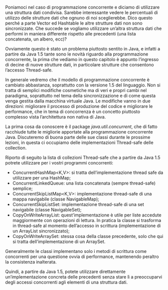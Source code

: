 Poniamoci nel caso di programmazione concorrente e diciamo di utilizzare una struttura dati condivisa. Sarebbe interessante vedere le percentuali di utilizzo delle strutture dati che ognuno di noi sceglierebbe. Dico questo perché a parte Vector ed Hashtable le altre strutture dati non sono sincronizzate. Che succede se vogliamo utilizzare un’altra struttura dati che performi in maniera differente rispetto alle precedenti (una lista concatenata, un albero, ecc)?

Ovviamente questo è stato un problema piuttosto sentito in Java, e infatti a partire da Java 1.5 tante sono le novità riguardo alla programmazione concorrente, la prima che vediamo in questo capitolo è appunto l’ingresso di decine di nuove strutture dati, in particolare strutture che consentono l’accesso Thread-safe.

In generale vedremo che il modello di programmazione concorrente è cambiato abbastanza, soprattutto con la versione 1.5 del linguaggio. Non si tratta di semplici modifiche cosmetiche ma di veri e propri cambi nel paradigma, soprattutto nel tema della sincronizzazione e di come questa venga gestita dalla macchina virtuale Java. Le modifiche vanno in due direzioni: migliorare il processo di produzione del codice e migliorare le performance, che in tema di concorrenza è un concetto piuttosto complesso vista l’architettura non nativa di Java.

La prima cosa da conoscere è il package _java.util.concurrent_, che di fatto racchiude tutte le migliorie apportate alla programmazione concorrente Java. Discuteremo di buona parte delle sue classi durante le prossime lezioni, in questa ci occupiamo delle implementazioni Thread-safe delle collection.

Riporto di seguito la lista di collezioni Thread-safe che a partire da Java 1.5 potrete utilizzare per i vostri programmi concorrenti:

*   ConcurrentHashMap<K,V>: si tratta dell’implementazione thread safe da utilizzare per una HashMap;
*   ConcurrentLinkedQueue<E>: una lista concatenata (sempre thread-safe) semplice;
*   ConcurrentSkipListMap<K,V>: implementazione thread-safe di una mappa navigabile (classe NavigableMap);
*   ConcurrentSkipListSet<E>: implementazione thread-safe di una set navigabile (classe NavigableSet);
*   CopyOnWriteArrayList<E>: quest’implementazione è utile per liste accedute maggiormente con operazioni di lettura. In pratica la classe si trasforma in thread-safe al momento dell’accesso in scrittura (implementazione di un ArrayList sincronizzato);
*   CopyOnWriteArraySet<E>: stessa cosa della classe precedente, solo che qui si tratta dell’implementazione di un ArraySet.

Generalmente le classi implementano solo i metodi di scrittura come concorrenti per una questione ovvia di performance, mantenendo peraltro la consistenza inalterata.

Quindi, a partire da Java 1.5, potete utilizzare direttamente un’implementazione concreta delle precedenti senza stare lì a preoccuparvi degli accessi concorrenti agli elementi di una struttura dati.